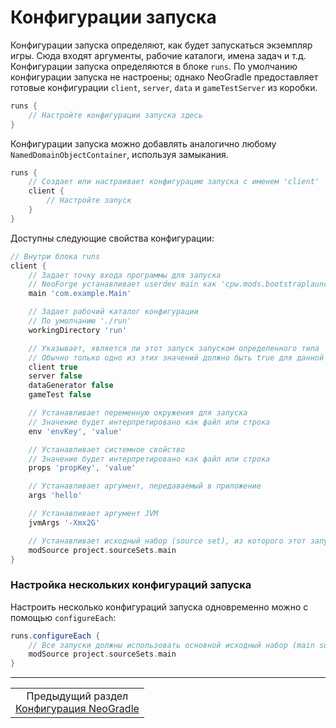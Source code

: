 # Конфигурации запуска

Конфигурации запуска определяют, как будет запускаться экземпляр игры. Сюда входят аргументы, рабочие каталоги, имена задач и т.д. Конфигурации запуска определяются в блоке `runs`. По умолчанию конфигурации запуска не настроены; однако NeoGradle предоставляет готовые конфигурации `client`, `server`, `data` и `gameTestServer` из коробки.

```gradle
runs {
    // Настройте конфигурации запуска здесь
}
```

Конфигурации запуска можно добавлять аналогично любому `NamedDomainObjectContainer`, используя замыкания.

```gradle
runs {
    // Создает или настраивает конфигурацию запуска с именем 'client'
    client {
        // Настройте запуск
    }
}
```

Доступны следующие свойства конфигурации:

```gradle
// Внутри блока runs
client {
    // Задает точку входа программы для запуска
    // NeoForge устанавливает userdev main как 'cpw.mods.bootstraplauncher.BootstrapLauncher'
    main 'com.example.Main'

    // Задает рабочий каталог конфигурации
    // По умолчанию './run'
    workingDirectory 'run'

    // Указывает, является ли этот запуск запуском определенного типа
    // Обычно только одно из этих значений должно быть true для данной конфигурации
    client true
    server false
    dataGenerator false
    gameTest false

    // Устанавливает переменную окружения для запуска
    // Значение будет интерпретировано как файл или строка
    env 'envKey', 'value'

    // Устанавливает системное свойство
    // Значение будет интерпретировано как файл или строка
    props 'propKey', 'value'

    // Устанавливает аргумент, передаваемый в приложение
    args 'hello'

    // Устанавливает аргумент JVM
    jvmArgs '-Xmx2G'

    // Устанавливает исходный набор (source set), из которого этот запуск должен брать код
    modSource project.sourceSets.main
}
```

### Настройка нескольких конфигураций запуска

Настроить несколько конфигураций запуска одновременно можно с помощью `configureEach`:

```gradle
runs.configureEach {
    // Все запуски должны использовать основной исходный набор (main source set) для загрузки мода
    modSource project.sourceSets.main
}
```

---
<div align="center"><table><tr><td align="center">Предыдущий раздел<br><a href="./NeoGradle Configurations.md">Конфигурация NeoGradle</a></td></tr></table></div>
